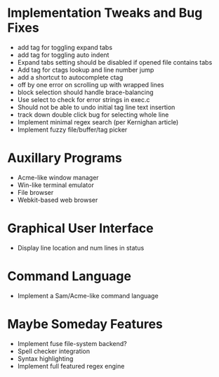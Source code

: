 # Implementation Tweaks and Bug Fixes

* add tag for toggling expand tabs 
* add tag for toggling auto indent
* Expand tabs setting should be disabled if opened file contains tabs
* Add tag for ctags lookup and line number jump
* add a shortcut to autocomplete ctag
* off by one error on scrolling up with wrapped lines
* block selection should handle brace-balancing
* Use select to check for error strings in exec.c
* Should not be able to undo initial tag line text insertion
* track down double click bug for selecting whole line
* Implement minimal regex search (per Kernighan article)
* Implement fuzzy file/buffer/tag picker

# Auxillary Programs

* Acme-like window manager
* Win-like terminal emulator
* File browser
* Webkit-based web browser

# Graphical User Interface

* Display line location and num lines in status

# Command Language

* Implement a Sam/Acme-like command language

# Maybe Someday Features

* Implement fuse file-system backend?
* Spell checker integration
* Syntax highlighting
* Implement full featured regex engine
